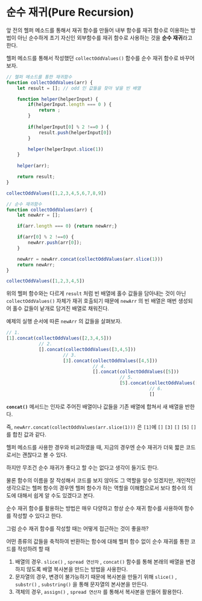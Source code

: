 # 순수 재귀(Pure Recursion)

앞 전의 헬퍼 메소드를 통해서 재귀 함수를 만들어 내부 함수를 재귀 함수로 이용하는 방법이 아닌 순수하게 초기 자신인 외부함수를 재귀 함수로 사용하는 것을 **순수 재귀**라고 한다.

헬퍼 메소드를 통해서 작성했던 `collectOddValues()` 함수를 순수 재귀 함수로 바꾸어 보자.

```jsx
// 헬퍼 메소드를 통한 재귀함수
function collectOddValues(arr) {
	let result = []; // odd 인 값들을 찾아 넣을 빈 배열

	function helper(helperInput) {
		if(helperInput.length === 0 ) {
			return ;
		}
		
		if(helperInput[0] % 2 !==0 ) {
			result.push(helperInput[0])
		}

		helper(helperInput.slice(1))
	}
	
	helper(arr);

	return result;
}

collectOddValues([1,2,3,4,5,6,7,8,9])
```

```jsx
// 순수 재귀함수
function collectOddValues(arr) {
    let newArr = [];

    if(arr.length === 0) {return newArr;}

    if(arr[0] % 2 !==0) {
        newArr.push(arr[0]);
    }

    newArr = newArr.concat(collectOddValues(arr.slice(1)))
    return newArr;
}

collectOddValues([1,2,3,4,5])
```

위의 헬퍼 함수와는 다르게 `result` 처럼 빈 배열에 홀수 값들을 담아내는 것이 아닌 `collectOddValues()` 자체가 재귀 호출되기 때문에 `newArr` 의 빈 배열은 매번 생성되어 홀수 값들이 낱개로 담겨진 배열로 채워진다.

예제의 실행 순서에 따른 `newArr` 의 값들을 살펴보자.

```jsx
// 1.
[1].concat(collectOddValues([2,3,4,5]))
		    // 2.
			[].concat(collectOddValues([3,4,5]))
					 // 3.
					 [3].concat(collectOddValues([4,5]))
								// 4.
								[].concat(collectOddValues([5]))
					  	  	  			  // 5.
										  [5].concat(collectOddValues([]))
												     // 6.
												     []

```

**`concat()`** 메서드는 인자로 주어진 배열이나 값들을 기존 배열에 합쳐서 새 배열을 반한다.

즉, `newArr.concat(collectOddValues(arr.slice(1)))` 은 `[1]`에  `[]` `[3]` `[]` `[5]` `[]` 를 합친 값과 같다.

헬퍼 메소드를 사용한 경우와 비교하였을 때, 지금의 경우엔 순수 재귀가 더욱 짧은 코드로서는 괜찮다고 볼 수 있다.

하지만 무조건 순수 재귀가 좋다고 할 수는 없다고 생각이 들기도 한다.

물론 함수의 이름을 잘 작성해서 코드를 보지 않아도 그 역할을 알수 있겠지만, 개인적인 생각으로는 헬퍼 함수의 경우엔 헬퍼 함수가 하는 역할을 이해함으로서 보다 함수의 의도에 대해서 쉽게 알 수도 있겠다고 본다.

순수 재귀 함수를 활용하는 방법은 매우 다양하고 항상 순수 재귀 함수를 사용하여 함수를 작성할 수 있다고 한다.

그럼 순수 재귀 함수를 작성할 때는 어떻게 접근하는 것이 좋을까?

어떤 종류의 값들을 축적하여 반환하는 함수에 대해 헬퍼 함수 없이 순수 재귀를 통한 코드를 작성하려 할 때

1. 배열의 경우. `slice()` , `spread 연산자` , `concat()` 함수를 통해 본래의 배열을 변경하지 않도록 배열 복사본을 만드는 방법을 사용한다.
2. 문자열의 경우, 변경이 불가능하기 때문에 복사본을 만들기 위해 `slice()` , `substr()` , `substring()` 을 통해 문자열의 본사본을 만든다.
3. 객체의 경우, `assign()` , `spread 연산자` 를 통해서 복사본을 만들어 활용한다.